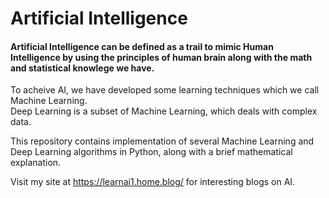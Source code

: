 # Artificial Intelligence

#### Artificial Intelligence can be defined as a trail to mimic Human Intelligence by using the principles of human brain along with the math and statistical knowlege we have.  

To acheive AI, we have developed some learning techniques which we call Machine Learning.  
Deep Learning is a subset of Machine Learning, which deals with complex data.  
  
This repository contains implementation of several Machine Learning and Deep Learning algorithms in Python, along with a brief mathematical explanation.

Visit my site at https://learnai1.home.blog/ for interesting blogs on AI.
